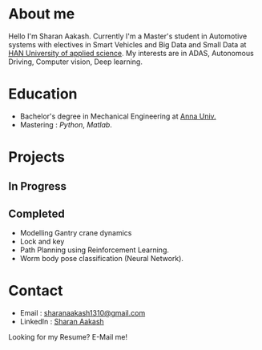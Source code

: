 # About me 
Hello I'm Sharan Aakash. Currently I'm a Master's student in Automotive systems with electives in Smart Vehicles and Big Data and Small Data 
at [HAN University of applied science](https://hanuniversity.com/en/). My interests are in ADAS, Autonomous Driving, Computer vision, Deep learning.

# Education
- Bachelor's degree in Mechanical Engineering at [Anna Univ.](https://www.annauniv.edu/)
- Mastering : *Python*, *Matlab*.

# Projects
## In Progress

## Completed
- Modelling Gantry crane dynamics
- Lock and key 
- Path Planning using Reinforcement Learning. 
- Worm body pose classification (Neural Network).
     
# Contact 
- Email : sharanaakash1310@gmail.com
- LinkedIn : [Sharan Aakash](www.linkedin.com/in/sharan-aakash)

Looking for my Resume? E-Mail me!

<!---
Sharanaakash13/Sharanaakash13 is a ✨ special ✨ repository because its `README.md` (this file) appears on your GitHub profile.
You can click the Preview link to take a look at your changes.
--->
